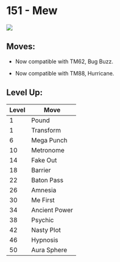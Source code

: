 # 151 - Mew
![][151]

## Moves:

 - Now compatible with TM62, Bug Buzz.

 - Now compatible with TM88, Hurricane.

## Level Up:

Level | Move
---   | ---
  1   | Pound
  1   | Transform
  6   | Mega Punch
 10   | Metronome
 14   | Fake Out
 18   | Barrier
 22   | Baton Pass
 26   | Amnesia
 30   | Me First
 34   | Ancient Power
 38   | Psychic
 42   | Nasty Plot
 46   | Hypnosis
 50   | Aura Sphere



[151]: /img/pokemon/151.png
